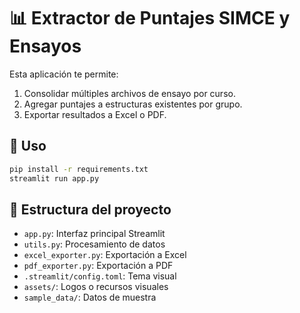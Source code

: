 # 📊 Extractor de Puntajes SIMCE y Ensayos

Esta aplicación te permite:

1. Consolidar múltiples archivos de ensayo por curso.
2. Agregar puntajes a estructuras existentes por grupo.
3. Exportar resultados a Excel o PDF.

## 🚀 Uso

```bash
pip install -r requirements.txt
streamlit run app.py
```

## 📁 Estructura del proyecto

- `app.py`: Interfaz principal Streamlit
- `utils.py`: Procesamiento de datos
- `excel_exporter.py`: Exportación a Excel
- `pdf_exporter.py`: Exportación a PDF
- `.streamlit/config.toml`: Tema visual
- `assets/`: Logos o recursos visuales
- `sample_data/`: Datos de muestra
